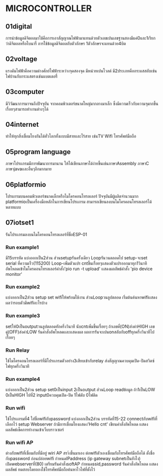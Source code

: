 # MICROCONTROLLER
## 01digital
การนำข้อมูลดิจิตอลมาใช้คือการเอาสัญญาณไฟฟ้ามาแทนด้วยตัวเลขเปนเลขฐานสองมีแค่0และ1เรียกว่าดิจิตอลหรือไบนารี่ การใช้ข้อมูลดิจิตอลกับตัวอักษร 1ตัวอักษรจะแทนด้วย4บิต
## 02voltage
แรงดันไฟฟ้าคือความต่างศักย์ไฟฟ้าระหว่างจุดสองจุด มีหน่วยเปนโวลต์ มี2ประเภทคือกระแสสลับเช่นไฟบ้านกับกระแสตรงเช่นแบตเตอรี่
## 03computer
มีวิวัฒนาการมาจนถึงปัจจุบัน จากคอมพิวเตอร์ขนาดใหญ่มากลางมาเล็ก ซึ่งมีความเร็วกับความจุมากขึ้นเรื่อยๆสามารถทำงานต่างๆได้
## 04internet
ทำให้ทุกสิ่งเชื่อมโยงกันได้ทั่วโลกทั้งเเบบมีสายเเละไร้สาย เช่นTV Wifi โทรศัพท์มือถือ 
## 05program language
ภาษาโปรเเกรมมีการพัฒนาการมานาน ให้ได้เขียนภาษาได้ง่ายขึ้นเช่นภาษาAssembly ภาษาC ภาษาjavaเเละอื่นๆอีกมากมาย
## 06platformio
โปรแกรมบนคอมพิวเตอร์ขนาดเล็กหรือไมโครคอนโทรลเลอร์ ปัจจุบันมีผู้ผลิตจำนวนมาก 
platformioเป็นเครื่องมือหลักในการเขียนโปรเเกรม สามารถเขียนลงบนไมโครคอนโทรลเลอร์ได้หลายแบบ 
## 07iotset1
รันโปรเเกรมลงบนไมโครคอนโทรลเลอร์ที่ชื่อESP-01
### Run example1
มี15บรรทัด แบ่งออกเป็น2ส่วน ส่วนsetupรันครั้งเดียว Loopรันวนตลอดไป
setup-จะset serial ที่ความเร็ว(115200) Loop-เพิ่มตัวแปร cntขึ้นเรื่อยๆเเสดงตัวแปรออกมาทุก1วินาที
อัพโหลดเข้าไมโครคอนโทรลเลอร์คำสั่ง'pio run -t upload'
เเสดงผลลัพธ์คำสั้ง 'pio device monitor'
### Run example2
แบ่งออกเป็น2ส่วน setup set wifiให้พร้อมใช้งาน ส่วนLoopวนลูปตลอด เริ่มต้นค้นหาwifiเเสดงผลว่ารอบตัวมีwifiอะไรบ้าง
### Run example3
setให้0เป็นoutputวนลูปตลอดทักครึ่งวินาที นับcntเพิ่มขึ้นเรื่อยๆ ถ้าเลขคี่(ON)ส่งค่าHIGH เลขคู่(OFF)ส่งค่าLOW
รันคำสั่งอัพโหลดเเละเเสดงผล ผลการรันจะเปนonสลับกับoffทุกครึ่งวินาทีไปเรื่อยๆ
### Run Relay 
ใช้ไมโครคอนโทรลเลอร์ที่มีโปรเเกรมตัวอย่าง3เสียบเข้ากับrelay ส่งสัญญาณควบคุมเปิด-ปิดสวิตซ์ไฟทุกครึ่งวินาที
### Run example4
แบ่งออกเป็น2ส่วน setup set0เป็นinput 2เป็นoutput ส่วนLoop readข้อมูล ถ้า1เป็นLOW 0เป็นHIGH ไปที่2
input0ควบคุมเปิด-ปิด 1ไฟดับ 0ไฟติด
### Run wifi
ใช้โปรเเกรมที่4 ใส่ชื่อwifiกับpassword
แบ่งออกเป็น2ส่วน บรรทัดที่15-22 connectกับwifiที่เลือกไว้ setup Webserver ถ้ามีการเชื่อมโยงเเสดง'Hello cnt' 
เขียนคำสั่งอัพโหลด เเสดงผลลัพธ์เช็คการทำงานเข้าเว็บบราวเซอร์ 
### Run wifi AP
ต่างกับwifiที่เชื่อมกับที่มีอยู๋ wiri AP สรา้งขึ้นมาเอง ต่อwifiตัวเองเชื่อมกับโทรศัพท์มือถือได้
ตั้งชื่อกับpassword ก่อนปล่อยwifi กำหนดIPaddress (ip gateway subnetเป็นยังไง)
เปิดwebserverที่(80) เตรียมรันคำสั่งsoftAP กำหนดssid,password
รันคำสั่งอัพโหลด เเสดงผลลัพธ์ ทดสอบโดยลองใช้โทรศัพท์มือถือค้นหาไวไฟที่ตั้งไว้
